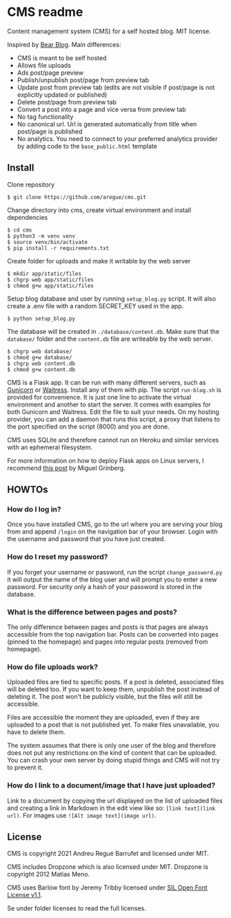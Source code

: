 # CMS readme

Content management system (CMS) for a self hosted blog. MIT license.

Inspired by [Bear Blog](https://bearblog.dev). Main differences:

 - CMS is meant to be self hosted
 - Allows file uploads
 - Ads post/page preview
 - Publish/unpublish post/page from preview tab
 - Update post from preview tab (edits are not visible if post/page is not explicitly updated or published)
 - Delete post/page from preview tab
 - Convert a post into a page and vice versa from preview tab
 - No tag functionality
 - No canonical url. Url is generated automatically from title when post/page is published
 - No analytics. You need to connect to your preferred analytics provider by adding code to the `base_public.html` template
 
## Install

Clone repository

    $ git clone https://github.com/aregue/cms.git

Change directory into cms, create virtual environment and install dependencies 

    $ cd cms
    $ python3 -m venv venv
    $ source venv/bin/activate
    $ pip install -r requirements.txt

Create folder for uploads and make it writable by the web server

    $ mkdir app/static/files
    $ chgrp web app/static/files
    $ chmod g+w app/static/files

Setup blog database and user by running `setup_blog.py` script. It will also create a .env file with a random SECRET_KEY used in the app.

    $ python setup_blog.py
    
The database will be created in `./database/content.db`. Make sure that the `database/` folder and the `content.db` file are writeable by the web server. 
    
    $ chgrp web database/
    $ chmod g+w database/
    $ chgrp web content.db
    $ chmod g+w content.db

CMS is a Flask app. It can be run with many different servers, such as [Gunicorn](https://www.gunicorn.org) or [Waitress](https://docs.pylonsproject.org/projects/waitress/en/stable/index.html). Install any of them with pip. The script `run-blog.sh` is provided for convenience. It is just one line to activate the virtual environment and another to start the server. It comes with examples for both Gunicorn and Waitress. Edit the file to suit your needs. On my hosting provider, you can add a daemon that runs this script, a proxy that listens to the port specified on the script (8000) and you are done. 

CMS uses SQLite and therefore cannot run on Heroku and similar services with an ephemeral filesystem.

For more information on how to deploy Flask apps on Linux servers, I recommend [this post](https://blog.miguelgrinberg.com/post/the-flask-mega-tutorial-part-xvii-deployment-on-linux) by Miguel Grinberg.

## HOWTOs

### How do I log in?

Once you have installed CMS, go to the url where you are serving your blog from and append `/login` on the navigation bar of your browser. Login with the username and password that you have just created.

### How do I reset my password?
If you forget your username or password, run the script `change_password.py` it will output the name of the blog user and will prompt you to enter a new password. For security only a hash of your password is stored in the database.

### What is the difference between pages and posts?

The only difference between pages and posts is that pages are always accessible from the top navigation bar. Posts can be converted into pages (pinned to the homepage) and pages into regular posts (removed from homepage).

### How do file uploads work?

Uploaded files are tied to specific posts. If a post is deleted, associated files will be deleted too. If you want to keep them, unpublish the post instead of deleting it. The post won't be publicly visible, but the files will still be accessible.

Files are accessible the moment they are uploaded, even if they are uploaded to a post that is not published yet. To make files unavailable, you have to delete them.

The system assumes that there is only one user of the blog and therefore does not put any restrictions on the kind of content that can be uploaded. You can crash your own server by doing stupid things and CMS will not try to prevent it.

### How do I link to a document/image that I have just uploaded? 

Link to a document by copying the url displayed on the list of uploaded files and creating a link in Markdown in the edit view like so: `[link text](link url)`. For images use `![Alt image text](image url)`.

## License

CMS is copyright 2021 Andreu Regué Barrufet and licensed under MIT.

CMS includes Dropzone which is also licensed under MIT. Dropzone is copyright 2012 Matias Meno. 

CMS uses Barlow font by Jeremy Tribby licensed under [SIL Open Font License v1.1](https://scripts.sil.org/ofl).

Se under folder licenses to read the full licenses.



